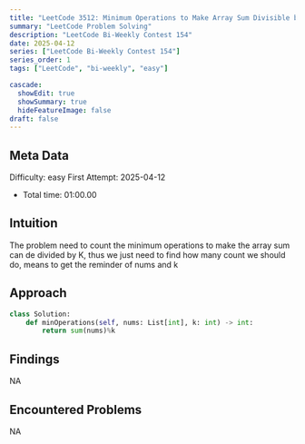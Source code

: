 ```yaml
---
title: "LeetCode 3512: Minimum Operations to Make Array Sum Divisible by K"
summary: "LeetCode Problem Solving"
description: "LeetCode Bi-Weekly Contest 154"
date: 2025-04-12
series: ["LeetCode Bi-Weekly Contest 154"]
series_order: 1
tags: ["LeetCode", "bi-weekly", "easy"]

cascade:
  showEdit: true
  showSummary: true
  hideFeatureImage: false
draft: false
---
```


## Meta Data

Difficulty: easy
First Attempt: 2025-04-12
- Total time: 01:00.00

## Intuition

The problem need to count the minimum operations to make the array sum can de divided by K, thus we just need to find how many count we should do, means to get the reminder of nums and k

## Approach
```python
class Solution:
    def minOperations(self, nums: List[int], k: int) -> int:
        return sum(nums)%k
```

## Findings
NA

## Encountered Problems 
NA
